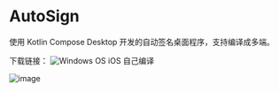 # AutoSign
使用 Kotlin Compose Desktop 开发的自动签名桌面程序，支持编译成多端。

下载链接： ![Windows OS](blob:https://github.com/a1505f2e-7eb4-4547-abc7-5921c0194175) iOS 自己编译

![image](https://github.com/luckylxyang/AutoSign/assets/23414436/b1619230-3824-4a00-9989-e1764130117c)

